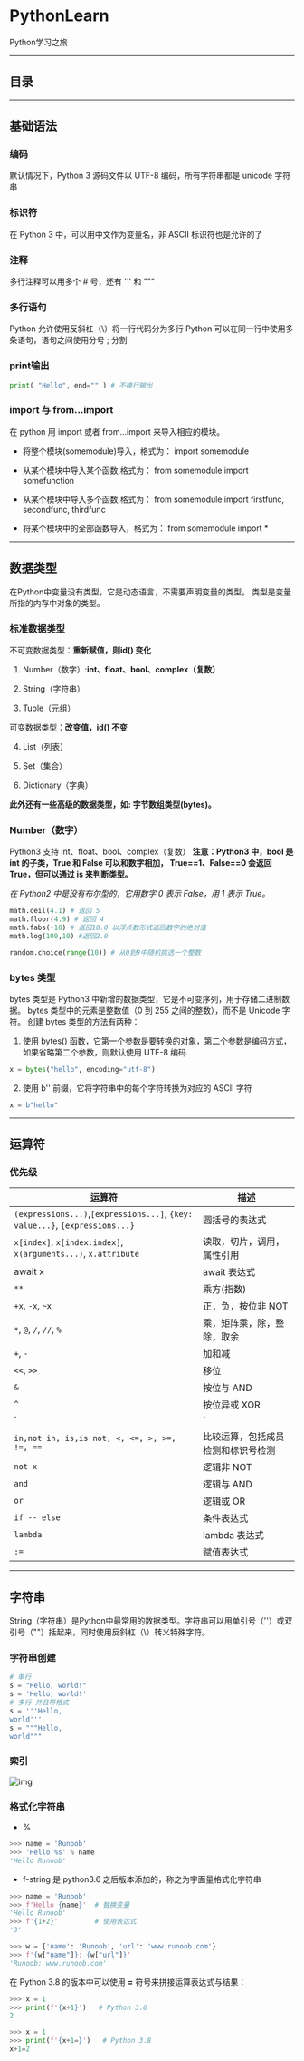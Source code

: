 # PythonLearn
Python学习之旅
***
## 目录
***
## 基础语法
### 编码
默认情况下，Python 3 源码文件以 UTF-8 编码，所有字符串都是 unicode 字符串
### 标识符
在 Python 3 中，可以用中文作为变量名，非 ASCII 标识符也是允许的了
### 注释
多行注释可以用多个 # 号，还有 ''' 和 """
### 多行语句
Python 允许使用反斜杠（\）将一行代码分为多行
Python 可以在同一行中使用多条语句，语句之间使用分号 ; 分割
### print输出

```py
print( "Hello", end="" ) # 不换行输出
```

### import 与 from...import
在 python 用 import 或者 from...import 来导入相应的模块。

- 将整个模块(somemodule)导入，格式为： import somemodule

- 从某个模块中导入某个函数,格式为： from somemodule import somefunction

- 从某个模块中导入多个函数,格式为： from somemodule import firstfunc, secondfunc, thirdfunc

- 将某个模块中的全部函数导入，格式为： from somemodule import *
---
## 数据类型
在Python中变量没有类型，它是动态语言，不需要声明变量的类型。
类型是变量所指的内存中对象的类型。
### 标准数据类型
不可变数据类型：**重新赋值，则id() 变化**

1. Number（数字）:**int、float、bool、complex（复数）**

2. String（字符串）

3. Tuple（元组）

可变数据类型：**改变值，id() 不变**

4. List（列表）

5. Set（集合）

6. Dictionary（字典）

**此外还有一些高级的数据类型，如: 字节数组类型(bytes)。**

### Number（数字）
Python3 支持 int、float、bool、complex（复数）
**注意：Python3 中，bool 是 int 的子类，True 和 False 可以和数字相加， True==1、False==0 会返回 True，但可以通过 is 来判断类型。**

*在 Python2 中是没有布尔型的，它用数字 0 表示 False，用 1 表示 True。*

```py
math.ceil(4.1) # 返回 5
math.floor(4.9) # 返回 4
math.fabs(-10) # 返回10.0 以浮点数形式返回数字的绝对值
math.log(100,10) #返回2.0

random.choice(range(10)) # 从0到9中随机挑选一个整数
```



### bytes 类型
bytes 类型是 Python3 中新增的数据类型，它是不可变序列，用于存储二进制数据。
bytes 类型中的元素是整数值（0 到 255 之间的整数），而不是 Unicode 字符。
创建 bytes 类型的方法有两种：

1. 使用 bytes() 函数，它第一个参数是要转换的对象，第二个参数是编码方式，如果省略第二个参数，则默认使用 UTF-8 编码
```python
x = bytes("hello", encoding="utf-8")
```
2. 使用 b'' 前缀，它将字符串中的每个字符转换为对应的 ASCII 字符
```python
x = b"hello"
```
---
## 运算符



### 优先级

| 运算符                                                       | 描述                               |
| ------------------------------------------------------------ | ---------------------------------- |
| `(expressions...)`,`[expressions...]`, `{key: value...}`, `{expressions...}` | 圆括号的表达式                     |
| `x[index]`, `x[index:index]`, `x(arguments...)`, `x.attribute` | 读取，切片，调用，属性引用         |
| await x                                                      | await 表达式                       |
| `**`                                                         | 乘方(指数)                         |
| `+x`, `-x`, `~x`                                             | 正，负，按位非 NOT                 |
| `*`, `@`, `/`, `//`, `%`                                     | 乘，矩阵乘，除，整除，取余         |
| `+`, `-`                                                     | 加和减                             |
| `<<`, `>>`                                                   | 移位                               |
| `&`                                                          | 按位与 AND                         |
| `^`                                                          | 按位异或 XOR                       |
| `|`                                                          | 按位或 OR                          |
| `in,not in, is,is not, <, <=, >, >=, !=, ==`                 | 比较运算，包括成员检测和标识号检测 |
| `not x`                                                      | 逻辑非 NOT                         |
| `and`                                                        | 逻辑与 AND                         |
| `or`                                                         | 逻辑或 OR                          |
| `if -- else`                                                 | 条件表达式                         |
| `lambda`                                                     | lambda 表达式                      |
| `:=`                                                         | 赋值表达式                         |



***
## 字符串

String（字符串）是Python中最常用的数据类型。字符串可以用单引号（''）或双引号（""）括起来，同时使用反斜杠（\）转义特殊字符。
### 字符串创建

```py
# 单行
s = "Hello, world!"
s = 'Hello, world!'
# 多行 并且带格式
s = '''Hello, 
world'''
s = """Hello, 
world"""
```

### 索引

![img](https://static.jyshare.com/wp-content/uploads/123456-20200923-1.svg)

### 格式化字符串

- %

```py
>>> name = 'Runoob'
>>> 'Hello %s' % name
'Hello Runoob'
```

- f-string 是 python3.6 之后版本添加的，称之为字面量格式化字符串

```py
>>> name = 'Runoob'
>>> f'Hello {name}'  # 替换变量
'Hello Runoob'
>>> f'{1+2}'         # 使用表达式
'3'

>>> w = {'name': 'Runoob', 'url': 'www.runoob.com'}
>>> f'{w["name"]}: {w["url"]}'
'Runoob: www.runoob.com'
```

在 Python 3.8 的版本中可以使用 **=** 符号来拼接运算表达式与结果：

```py
>>> x = 1
>>> print(f'{x+1}')   # Python 3.6
2

>>> x = 1
>>> print(f'{x+1=}')   # Python 3.8
x+1=2
```


